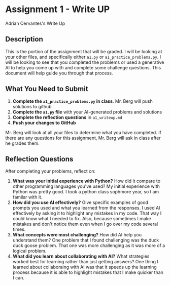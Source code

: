 # Assignment 1 - Write UP
Adrian Cervantes's Write Up

## Description
This is the portion of the assignment that will be graded.  I will be looking at your other files, and specifically either `a1.py` or `a1_practice_problems.py`.  I will be looking to see that you completed the problems or used a generative AI to help you come up with and complete some challenge questions.  This document will help guide you through that process.

## What You Need to Submit
1. **Complete the `a1_practice_problems.py` in class**.  Mr. Berg will push solutions to github
2. **Complete the `a1.py` file** with your AI-generated problems and solutions
3. **Complete the reflection questions** in `a1_writeup.md`
4. **Push your changes to GitHub**

Mr. Berg will look at all your files to determine what you have completed.  If there are any questions for this assignment, Mr. Berg will ask in class after he grades them.


## Reflection Questions

After completing your problems, reflect on:

1. **What was your initial experience with Python?** How did it compare to other programming languages you've used?
    My initial experience with Python was pretty good. I took a python class sophmore year, so I am familar with it.
2. **How did you use AI effectively?** Give specific examples of good prompts you used and what you learned from the responses.
    I used AI effectively by asking it to highlight any mistakes in my code. That way I could know what I needed to fix. Also, because sometimes I make mistakes and don't notice them even when I go over my code several times.
3. **What concepts were most challenging?** How did AI help you understand them?
    One problem that I found challenging was the duck duck goose problem. That one was more challenging as it was more of a logical problem. 
4. **What did you learn about collaborating with AI?** What strategies worked best for learning rather than just getting answers?
    One thing I learned about collaboraing with AI was that it speeds up the learning process because it is able to highlight mistakes that I make quicker than I can.